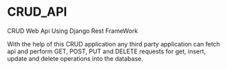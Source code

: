 # CRUD_API
CRUD Web Api Using Django Rest FrameWork

With the help of this CRUD application any third party application can fetch api and perform GET, POST, PUT and DELETE requests for get, insert, update and delete operations into the database.
